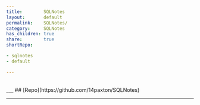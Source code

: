 ```yaml
---  
title:        SQLNotes  
layout:       default  
permalink:    SQLNotes/  
category:     SQLNotes  
has_children: true  
share:        true  
shortRepo:

- sqlnotes
- default

---  
```


<br/>  
___  
## [Repo](https://github.com/14paxton/SQLNotes)  

***
